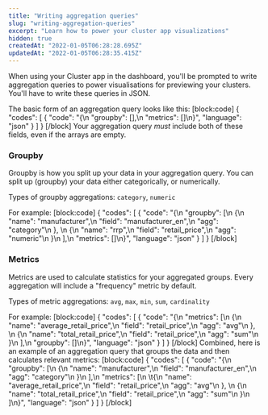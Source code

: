 ```yaml
---
title: "Writing aggregation queries"
slug: "writing-aggregation-queries"
excerpt: "Learn how to power your cluster app visualizations"
hidden: true
createdAt: "2022-01-05T06:28:28.695Z"
updatedAt: "2022-01-05T06:28:35.415Z"
---
```

When using your Cluster app in the dashboard, you'll be prompted to write aggregation queries to power visualisations for previewing your clusters. You'll have to write these queries in JSON.

The basic form of an aggregation query looks like this:
[block:code]
{
  "codes": [
    {
      "code": "{\n \"groupby\": [],\n \"metrics\": []\n}",
      "language": "json"
    }
  ]
}
[/block]
Your aggregation query *must* include both of these fields, even if the arrays are empty.

### Groupby

Groupby is how you split up your data in your aggregation query. You can split up (groupby) your data either categorically, or numerically.

Types of groupby aggregations: `category`, `numeric`

For example:
[block:code]
{
  "codes": [
    {
      "code": "{\n \"groupby\": [\n   {\n     \"name\": \"manufacturer\",\n     \"field\": \"manufacturer_en\",\n     \"agg\": \"category\"\n   }, \n   {\n     \"name\": \"rrp\",\n     \"field\": \"retail_price\",\n     \"agg\": \"numeric\"\n   }\n  ],\n  \"metrics\": []\n}",
      "language": "json"
    }
  ]
}
[/block]
### Metrics

Metrics are used to calculate statistics for your aggregated groups. Every aggregation will include a "frequency" metric by default.

Types of metric aggregations: `avg`, `max`, `min`, `sum`, `cardinality`

For example:
[block:code]
{
  "codes": [
    {
      "code": "{\n \"metrics\": [\n   {\n     \"name\": \"average_retail_price\",\n     \"field\": \"retail_price\",\n     \"agg\": \"avg\"\n   }, \n   {\n     \"name\": \"total_retail_price\",\n     \"field\": \"retail_price\",\n     \"agg\": \"sum\"\n   }\n  ],\n  \"groupby\": []\n}",
      "language": "json"
    }
  ]
}
[/block]
Combined, here is an example of an aggregation query that groups the data and then calculates relevant metrics:
[block:code]
{
  "codes": [
    {
      "code": "{\n \"groupby\": [\n   {\n     \"name\": \"manufacturer\",\n     \"field\": \"manufacturer_en\",\n     \"agg\": \"category\"\n   }\n  ],\n  \"metrics\": [\n  \t{\n      \"name\": \"average_retail_price\",\n      \"field\": \"retail_price\",\n      \"agg\": \"avg\"\n    }, \n    {\n      \"name\": \"total_retail_price\",\n      \"field\": \"retail_price\",\n      \"agg\": \"sum\"\n    }\n  ]\n}",
      "language": "json"
    }
  ]
}
[/block]